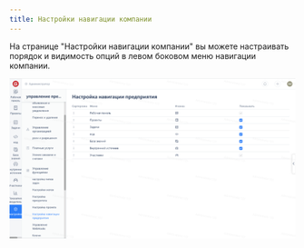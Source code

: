 ```yaml
---
title: Настройки навигации компании
---
```


На странице "Настройки навигации компании" вы можете настраивать порядок и видимость опций в левом боковом меню навигации компании.

![Описание изображения](assets/image346.png)